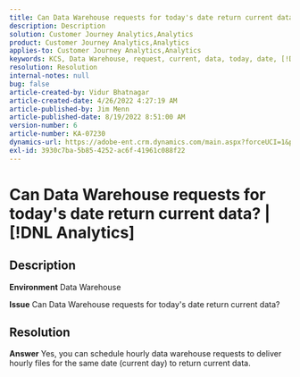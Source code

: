```yaml
---
title: Can Data Warehouse requests for today's date return current data? | [!DNL Analytics]
description: Description
solution: Customer Journey Analytics,Analytics
product: Customer Journey Analytics,Analytics
applies-to: Customer Journey Analytics,Analytics
keywords: KCS, Data Warehouse, request, current, data, today, date, [!DNL Analytics]
resolution: Resolution
internal-notes: null
bug: false
article-created-by: Vidur Bhatnagar
article-created-date: 4/26/2022 4:27:19 AM
article-published-by: Jim Menn
article-published-date: 8/19/2022 8:51:00 AM
version-number: 6
article-number: KA-07230
dynamics-url: https://adobe-ent.crm.dynamics.com/main.aspx?forceUCI=1&pagetype=entityrecord&etn=knowledgearticle&id=2f170927-19c5-ec11-a7b6-0022480a1004
exl-id: 3930c7ba-5b85-4252-ac6f-41961c088f22
---
```

# Can Data Warehouse requests for today's date return current data? | [!DNL Analytics]

## Description


<b>Environment</b>
Data Warehouse

<b>Issue</b>
Can Data Warehouse requests for today's date return current data?


## Resolution


<b>Answer</b>
Yes, you can schedule hourly data warehouse requests to deliver hourly files for the same date (current day) to return current data.
